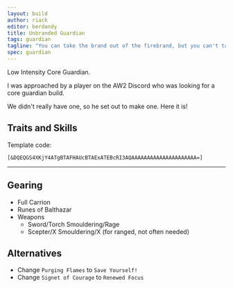 ```yaml
---
layout: build
author: riack
editor: berdandy
title: Unbranded Guardian
tags: guardian
tagline: "You can take the brand out of the firebrand, but you can't take out the fire"
spec: guardian
---
```


Low Intensity Core Guardian.

I was approached by a player on the AW2 Discord who was looking for a core guardian build.

We didn't really have one, so he set out to make one. Here it is!

## Traits and Skills

Template code:

`[&DQEQGS4XKjY4ATgBTAFHAUcBTAExATEBcRI3AQAAAAAAAAAAAAAAAAAAAAA=]`

---


<div
  data-armory-embed='skills'
  data-armory-ids='9158,9187,9247,9151,30461'
>
</div>
<div
  data-armory-embed='specializations'
  data-armory-ids='16,46,42'
  data-armory-16-traits='577,567,1686'
  data-armory-46-traits='617,603,622'
  data-armory-42-traits='634,628,2017'
>
</div>


## Gearing

- Full Carrion
- Runes of Balthazar
- Weapons
  - Sword/Torch Smouldering/Rage
  - Scepter/X Smouldering/X (for ranged, not often needed)

## Alternatives

- Change `Purging Flames` to `Save Yourself!`
- Change `Signet of Courage` to `Renewed Focus`
